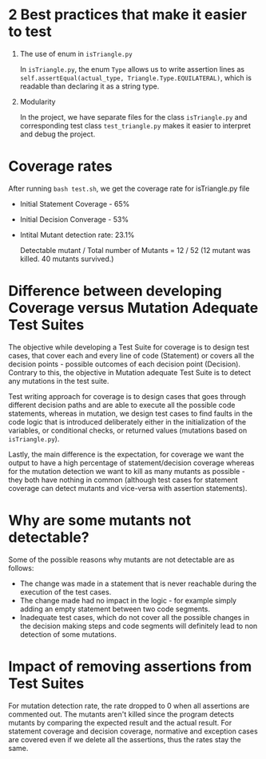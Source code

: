 # 2 Best practices that make it easier to test 
1. The use of enum in `isTriangle.py`

    In `isTriangle.py`, the enum `Type` allows us to write assertion lines as `self.assertEqual(actual_type, Triangle.Type.EQUILATERAL)`, which is readable than declaring it as a string type.


2. Modularity
    
    In the project, we have separate files for the class `isTriangle.py` and corresponding test class `test_triangle.py` makes it easier to interpret and debug the project.

# Coverage rates
After running `bash test.sh`, we get the coverage rate for isTriangle.py file
- Initial Statement Coverage - 65%
- Initial Decision Converage - 53%
- Intital Mutant detection rate: 23.1%

    Detectable mutant / Total number of Mutants = 12 / 52 (12 mutant was killed. 40 mutants survived.)

# Difference between developing Coverage versus Mutation Adequate Test Suites

The objective while developing a Test Suite for coverage is to design test cases, that cover each and every line of code (Statement) or covers all the decision points - possible outcomes of each decision point (Decision). Contrary to this, the objective in Mutation adequate Test Suite is to detect any mutations in the test suite. 

Test writing approach for coverage is to design cases that goes through different decision paths and are able to execute all the possible code statements, whereas in mutation, we design test cases to find faults in the code logic that is introduced deliberately either in the initialization of the variables, or conditional checks, or returned values (mutations based on `isTriangle.py`).

Lastly, the main difference is the expectation, for coverage we want the output to have a high percentage of statement/decision coverage whereas for the mutation detection we want to kill as many mutants as possible - they both have nothing in common (although test cases for statement coverage can detect mutants and vice-versa with assertion statements).

# Why are some mutants not detectable?

Some of the possible reasons why mutants are not detectable are as follows:
- The change was made in a statement that is never reachable during the execution of the test cases.
- The change made had no impact in the logic - for example simply adding an empty statement between two code segments. 
- Inadequate test cases, which do not cover all the possible changes in the decision making steps and code segments will definitely lead to non detection of some mutations.


# Impact of removing assertions from Test Suites

For mutation detection rate, the rate dropped to 0 when all assertions are commented out. The mutants aren't killed since the program detects mutants by comparing the expected result and the actual result. For statement coverage and decision coverage, normative and exception cases are covered even if we delete all the assertions, thus the rates stay the same.

